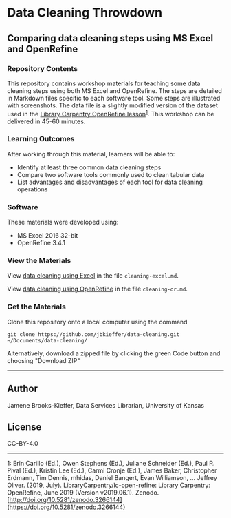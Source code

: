 # Data Cleaning Throwdown

## Comparing data cleaning steps using MS Excel and OpenRefine

### Repository Contents

This repository contains workshop materials for teaching some data cleaning steps using both MS Excel and OpenRefine. The steps are detailed in Markdown files specific to each software tool. Some steps are illustrated with screenshots. The data file is a slightly modified version of the dataset used in the [Library Carpentry OpenRefine lesson](https://librarycarpentry.org/lc-open-refine/)<sup>[1](#footnote1)</sup>. This workshop can be delivered in 45-60 minutes.

### Learning Outcomes

After working through this material, learners will be able to:
- Identify at least three common data cleaning steps
- Compare two software tools commonly used to clean tabular data
- List advantages and disadvantages of each tool for data cleaning operations

### Software

These materials were developed using:
- MS Excel 2016 32-bit
- OpenRefine 3.4.1

### View the Materials

View [data cleaning using Excel](https://github.com/jbkieffer/data-cleaning/blob/main/cleaning-excel.md) in the file `cleaning-excel.md`.

View [data cleaning using OpenRefine](https://github.com/jbkieffer/data-cleaning/blob/main/cleaning-or.md) in the file `cleaning-or.md`.

### Get the Materials

Clone this repository onto a local computer using the command

`git clone https://github.com/jbkieffer/data-cleaning.git ~/Documents/data-cleaning/`

Alternatively, download a zipped file by clicking the green Code button and choosing "Download ZIP"

---

## Author

Jamene Brooks-Kieffer, Data Services Librarian, University of Kansas

## License

CC-BY-4.0

---

<a name="footnote1">1</a>: Erin Carillo (Ed.), Owen Stephens (Ed.), Juliane Schneider (Ed.), Paul R. Pival (Ed.), Kristin Lee (Ed.), Carmi Cronje (Ed.), James Baker, Christopher Erdmann, Tim Dennis, mhidas, Daniel Bangert, Evan Williamson, … Jeffrey Oliver. (2019, July). LibraryCarpentry/lc-open-refine: Library Carpentry: OpenRefine, June 2019 (Version v2019.06.1). Zenodo. [http://doi.org/10.5281/zenodo.3266144](https://doi.org/10.5281/zenodo.3266144)
